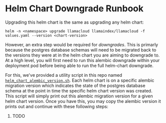 # Helm Chart Downgrade Runbook

Upgrading this helm chart is the same as upgrading any helm chart:
```shell
helm -n <namespace> upgrade llamacloud llamaindex/llamacloud -f values.yaml --version <chart-version>
```

However, an extra step would be required for *downgrades*. This is primarly because the postgres database schemas will need to be migrated back to the versions they were at in the helm chart you are aiming to downgrade to.
At a high level, you will first need to run this alembic downgrade within your deployment pod before being able to run the full helm-chart downgrade.

For this, we've provided a utility script in this repo named [`helm_chart_alembic_version.sh`](../scripts/helm_chart_alembic_version.sh). Each helm chart is on a specific alembic migration version which indicates the state of the postgres database schema at the point in time the specific helm chart version was created.
This script will simply print out this alembic migration version for a given helm chart version. Once you have this, you may copy the alembic version it prints out and continue with these following steps:
1. TODO
